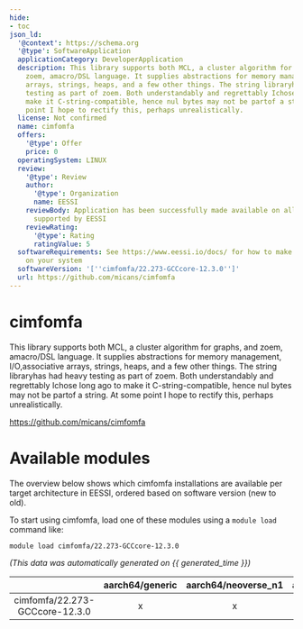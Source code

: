 ```yaml
---
hide:
- toc
json_ld:
  '@context': https://schema.org
  '@type': SoftwareApplication
  applicationCategory: DeveloperApplication
  description: This library supports both MCL, a cluster algorithm for graphs, and
    zoem, amacro/DSL language. It supplies abstractions for memory management, I/O,associative
    arrays, strings, heaps, and a few other things. The string libraryhas had heavy
    testing as part of zoem. Both understandably and regrettably Ichose long ago to
    make it C-string-compatible, hence nul bytes may not be partof a string. At some
    point I hope to rectify this, perhaps unrealistically.
  license: Not confirmed
  name: cimfomfa
  offers:
    '@type': Offer
    price: 0
  operatingSystem: LINUX
  review:
    '@type': Review
    author:
      '@type': Organization
      name: EESSI
    reviewBody: Application has been successfully made available on all architectures
      supported by EESSI
    reviewRating:
      '@type': Rating
      ratingValue: 5
  softwareRequirements: See https://www.eessi.io/docs/ for how to make EESSI available
    on your system
  softwareVersion: '[''cimfomfa/22.273-GCCcore-12.3.0'']'
  url: https://github.com/micans/cimfomfa
---
```


cimfomfa
========


This library supports both MCL, a cluster algorithm for graphs, and zoem, amacro/DSL language. It supplies abstractions for memory management, I/O,associative arrays, strings, heaps, and a few other things. The string libraryhas had heavy testing as part of zoem. Both understandably and regrettably Ichose long ago to make it C-string-compatible, hence nul bytes may not be partof a string. At some point I hope to rectify this, perhaps unrealistically.

https://github.com/micans/cimfomfa
# Available modules


The overview below shows which cimfomfa installations are available per target architecture in EESSI, ordered based on software version (new to old).

To start using cimfomfa, load one of these modules using a `module load` command like:

```shell
module load cimfomfa/22.273-GCCcore-12.3.0
```

*(This data was automatically generated on {{ generated_time }})*  

| |aarch64/generic|aarch64/neoverse_n1|aarch64/neoverse_v1|x86_64/generic|x86_64/amd/zen2|x86_64/amd/zen3|x86_64/amd/zen4|x86_64/intel/haswell|x86_64/intel/sapphirerapids|x86_64/intel/skylake_avx512|
| :---: | :---: | :---: | :---: | :---: | :---: | :---: | :---: | :---: | :---: | :---: |
|cimfomfa/22.273-GCCcore-12.3.0|x|x|x|x|x|x|x|x|x|x|
